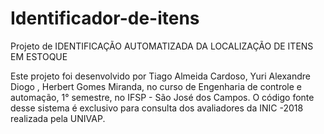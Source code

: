 # Identificador-de-itens
Projeto de IDENTIFICAÇÃO AUTOMATIZADA DA LOCALIZAÇÃO DE ITENS EM ESTOQUE

Este projeto foi desenvolvido por Tiago Almeida Cardoso, Yuri Alexandre Diogo , Herbert Gomes Miranda, no curso de Engenharia de controle e automação, 1° semestre, no IFSP - São José dos Campos.
O código fonte desse sistema é exclusivo para consulta dos avaliadores da INIC -2018 realizada pela UNIVAP.

